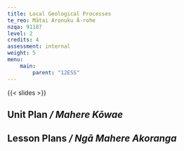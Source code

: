 ```yaml
---
title: Local Geological Processes
te_reo: Mātai Aronuku Ā-rohe 
nzqa: 91187
level: 2
credits: 4
assessment: internal
weight: 5
menu:
    main:
        parent: "12ESS"
---
```


> 

{{< slides >}}

## Unit Plan _/ Mahere Kōwae_ 

## Lesson Plans _/ Ngā Mahere Akoranga_ 

